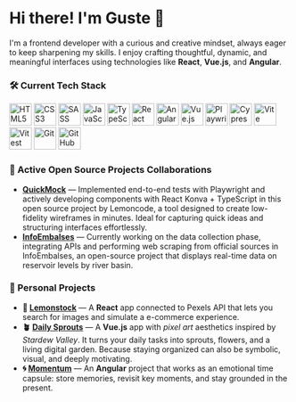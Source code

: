 # Hi there! I'm Guste 👋

I'm a frontend developer with a curious and creative mindset, always eager to keep sharpening my skills. I enjoy crafting thoughtful, dynamic, and meaningful interfaces using technologies like **React**, **Vue.js**, and **Angular**.

### 🛠️ **Current Tech Stack**

<p align="left">
  <img src="https://cdn.jsdelivr.net/gh/devicons/devicon/icons/html5/html5-original.svg" height="40" alt="HTML5" />
  <img src="https://cdn.jsdelivr.net/gh/devicons/devicon/icons/css3/css3-original.svg" height="40" alt="CSS3" />
  <img src="https://cdn.jsdelivr.net/gh/devicons/devicon/icons/sass/sass-original.svg" height="40" alt="SASS" />
  <img src="https://cdn.jsdelivr.net/gh/devicons/devicon/icons/javascript/javascript-original.svg" height="40" alt="JavaScript" />
  <img src="https://cdn.jsdelivr.net/gh/devicons/devicon/icons/typescript/typescript-original.svg" height="40" alt="TypeScript" />
  <img src="https://cdn.jsdelivr.net/gh/devicons/devicon/icons/react/react-original.svg" height="40" alt="React" />
  <img src="https://cdn.jsdelivr.net/gh/devicons/devicon/icons/angularjs/angularjs-original.svg" height="40" alt="Angular" />
  <img src="https://cdn.jsdelivr.net/gh/devicons/devicon/icons/vuejs/vuejs-original.svg" height="40" alt="Vue.js" />
  <img src="https://playwright.dev/img/playwright-logo.svg" height="40" alt="Playwright" />
  <img src="https://cdn.jsdelivr.net/gh/devicons/devicon/icons/cypressio/cypressio-original.svg" height="40" alt="Cypress" />
  <img src="https://cdn.jsdelivr.net/gh/devicons/devicon/icons/vite/vite-original.svg" height="40" alt="Vite" />
  <img src="https://vitest.dev/logo-shadow.svg" height="40" alt="Vitest" />
  <img src="https://cdn.jsdelivr.net/gh/devicons/devicon/icons/git/git-original.svg" height="40" alt="Git" />
  <img src="https://cdn.jsdelivr.net/gh/devicons/devicon/icons/github/github-original.svg" height="40" alt="GitHub" />
</p>

### 🤝 Active Open Source Projects Collaborations

- **[QuickMock](https://quickmock.net/)** — Implemented end-to-end tests with Playwright and actively developing components with React Konva + TypeScript in this open source project by Lemoncode, a tool designed to create low-fidelity wireframes in minutes. Ideal for capturing quick ideas and structuring interfaces effortlessly.
- **[InfoEmbalses](https://github.com/Lemoncode/embalse-info)** — Currently working on the data collection phase, integrating APIs and performing web scraping from official sources in InfoEmbalses, an open-source project that displays real-time data on reservoir levels by river basin. 

### 🚀 Personal Projects
- **📸 [Lemonstock](https://lemonstock.onrender.com/)** — A **React** app connected to Pexels API that lets you search for images and simulate a e-commerce experience.
- **🪴 [Daily Sprouts](https://gustedeveloper.github.io/daily-sprouts/)** — A **Vue.js** app with *pixel art* aesthetics inspired by *Stardew Valley*. It turns your daily tasks into sprouts, flowers, and a living digital garden. Because staying organized can also be symbolic, visual, and deeply motivating.
- **🌀 [Momentum](https://gustedeveloper.github.io/Momentum)** — An **Angular** project that works as an emotional time capsule: store memories, revisit key moments, and stay grounded in the present.

